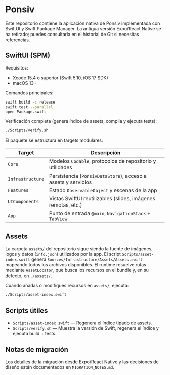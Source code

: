 # Ponsiv

Este repositorio contiene la aplicación nativa de Ponsiv implementada con SwiftUI y Swift Package Manager. La antigua versión Expo/React Native se ha retirado; puedes consultarla en el historial de Git si necesitas referencias.

## SwiftUI (SPM)

Requisitos:

- Xcode 15.4 o superior (Swift 5.10, iOS 17 SDK)
- macOS 13+

Comandos principales:

```bash
swift build -c release
swift test --parallel
open Package.swift
```

Verificación completa (genera índice de assets, compila y ejecuta tests):

```bash
./Scripts/verify.sh
```

El paquete se estructura en targets modulares:

| Target            | Descripción                                                   |
| ----------------- | ------------------------------------------------------------- |
| `Core`            | Modelos `Codable`, protocolos de repositorio y utilidades     |
| `Infrastructure`  | Persistencia (`PonsivDataStore`), acceso a assets y servicios |
| `Features`        | Estado `ObservableObject` y escenas de la app                 |
| `UIComponents`    | Vistas SwiftUI reutilizables (slides, imágenes remotas, etc.) |
| `App`             | Punto de entrada `@main`, `NavigationStack` + `TabView`       |

## Assets

La carpeta `assets/` del repositorio sigue siendo la fuente de imágenes, logos y datos (`info.json`) utilizados por la app. El script `Scripts/asset-index.swift` genera `Sources/Infrastructure/Assets/Assets.swift` mapeando todos los archivos disponibles. El runtime resuelve rutas mediante `AssetLocator`, que busca los recursos en el bundle y, en su defecto, en `./assets/`.

Cuando añadas o modifiques recursos en `assets/`, ejecuta:

```bash
./Scripts/asset-index.swift
```

## Scripts útiles

- `Scripts/asset-index.swift` — Regenera el índice tipado de assets.
- `Scripts/verify.sh` — Muestra la versión de Swift, regenera el índice y ejecuta build + tests.

## Notas de migración

Los detalles de la migración desde Expo/React Native y las decisiones de diseño están documentados en `MIGRATION_NOTES.md`.
